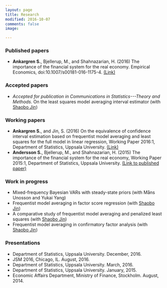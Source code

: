```yaml
---
layout: page
title: Research
modified: 2016-10-07
comments: false
image:

---
```


### Published papers

* **Ankargren S.**, Bjellerup, M., and Shahnazarian, H. (2016) The importance of the financial system for the real economy. Empirical Economics, doi:10.1007/s00181-016-1175-4. [(Link)](http://link.springer.com/article/10.1007/s00181-016-1175-4)

### Accepted papers

* *Accepted for publication in Communications in Statistics---Theory and Methods.* On the least squares model averaging interval estimator (with [Shaobo Jin](http://katalog.uu.se/profile/?id=N11-1506))

### Working papers

* **Ankargren S.**, and Jin, S. (2016) On the equivalence of confidence interval estimation based on frequentist model averaging and least squares for the full model in linear regression, Working Paper 2016:1, Department of Statistics, Uppsala University. [(Link)](http://uu.diva-portal.org/smash/record.jsf?pid=diva2%3A919537&dswid=-5279)
* **Andersson S.**, Bjellerup, M., and Shahnazarian, H. (2015) The importance of the financial system for the real economy, Working Paper 2015:1, Department of Statistics, Uppsala University. [(Link to published paper)](http://link.springer.com/article/10.1007/s00181-016-1175-4)

### Work in progress

* Mixed-frequency Bayesian VARs with steady-state priors (with Måns Unosson and Yukai Yang)
* Frequentist model averaging in factor score regression (with [Shaobo Jin](http://katalog.uu.se/profile/?id=N11-1506))
* A comparative study of frequentist model averaging and penalized least squares (with [Shaobo Jin](http://katalog.uu.se/profile/?id=N11-1506))
* Frequentist model averaging in confirmatory factor analysis (with [Shaobo Jin](http://katalog.uu.se/profile/?id=N11-1506))


### Presentations

* Department of Statistics, Uppsala University. December, 2016.
* JSM 2016, Chicago, IL. August, 2016.
* Department of Statistics, Uppsala University. March, 2016.
* Department of Statistics, Uppsala University. January, 2015.
* Economic Affairs Department, Ministry of Finance, Stockholm. August, 2014.